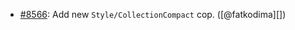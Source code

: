 * [#8566](https://github.com/rubocop-hq/rubocop/issues/8566): Add new `Style/CollectionCompact` cop. ([@fatkodima][])

